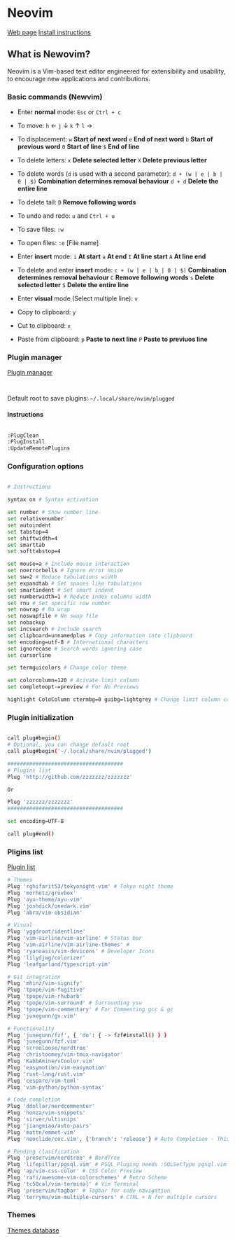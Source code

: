 # Neovim

[Web page](https://neovim.io/)
[Install instructions](https://github.com/neovim/neovim/wiki/Installing-Neovim)


## What is Newovim?

Neovim is a Vim-based text editor engineered for extensibility and usability, to encourage new applications and contributions.


### Basic commands (Newvim)

* Enter **normal** mode: `Esc` or `Ctrl + c`
* To move: `h` &#8592; `j` &#8595; `k` &#8593; `l` &#8594;
* To displacement: `w` **Start of next word** `e` **End of next word** `b` **Start of previous word** `0` **Start of line** `$` **End of line**
* To delete letters: `x` **Delete selected letter** `X` **Delete previous letter**
* To delete words (`d` is used with a second parameter): `d + (w | e | b | 0 | $)` **Combination determines removal behaviour**  `d + d` **Delete the entire line**
* To delete tail: `D` **Remove following words**

* To undo and redo: `u` and `Ctrl + u`
* To save files: `:w`
* To open files: `:e` [File name]

* Enter **insert** mode: `i` **At start** `a` **At end** `I` **At line start** `A` **At line end**
* To delete and enter **insert** mode: `c + (w | e | b | 0 | $)` **Combination determines removal behaviour** `C` **Remove following words** `s` **Delete selected letter** `S` **Delete the entire line**

* Enter **visual** mode (Select multiple line): `v`
* Copy to clipboard: `y`
* Cut to clipboard: `x`
* Paste from clipboard: `p` **Paste to next line** `P` **Paste to previuos line**


### Plugin manager

[Plugin manager](https://github.com/junegunn/vim-plug)


``` bash # Unix, Linux



```

Default root to save plugins: `~/.local/share/nvim/plugged`

#### Instructions

``` bash

:PlugClean
:PlugInstall
:UpdateRemotePlugins

```

### Configuration options

```bash

# Instructions

syntax on # Syntax activation

set number # Show number line
set relativenumber
set autoindent
set tabstop=4
set shiftwidth=4
set smarttab
set softtabstop=4

set mouse=a # Include mouse interaction
set noerrorbells # Ignore error noise
set sw=2 # Reduce tabulations width
set expandtab # Set spaces like tabulations
set smartindent # Set smart indent
set numberwidth=1 # Reduce index columns width
set rnu # Set specific row number
set nowrap # No wrap
set noswapfile # No swap file
set nobackup
set incsearch # Include search
set clipboard=unnamedplus # Copy information into clipboard
set encoding=utf-8 # International characters
set ignorecase # Search words ignoring case
set cursorline

set termguicolors # Change color theme

set colorcolumn=120 # Acivate limit column
set completeopt-=preview # For No Previews

highlight ColoColumn ctermbg=0 guibg=lightgrey # Change limit column color

```

### Plugin initialization

```bash

call plug#begin()
# Optional, you can change default root
call plug#begin('~/.local/share/nvim/plugged')

#####################################
# Plugins list
Plug 'http://github.com/zzzzzzz/zzzzzzz'

Or

Plug 'zzzzzz/zzzzzzz'
#####################################

set encoding=UTF-8

call plug#end()

```

### Pligins list

[Plugin list](https://vimawesome.com/)

```bash
# Themes
Plug 'rghifarit53/tokyonight-vim' # Tokyo night theme
Plug 'morhetz/gruvbox' 
Plug 'ayu-theme/ayu-vim' 
Plug 'joshdick/onedark.vim'
Plug 'abra/vim-obsidian'

# Visual
Plug 'yggdroot/identline'
Plug 'vim-airline/vim-airline' # Status bar
Plug 'vim-airline/vim-airline-themes' # 
Plug 'ryanoasis/vim-devicons' # Developer Icons
Plug 'lilydjwg/colorizer'
Plug 'leafgarland/typescript-vim'

# Git integration
Plug 'mhinz/vim-signify'
Plug 'tpope/vim-fugitive'
Plug 'tpope/vim-rhubarb'
Plug 'tpope/vim-surround' # Surrounding ysw
Plug 'tpope/vim-commentary' # For Commenting gcc & gc
Plug 'junegunn/gv.vim'

# Functionality
Plug 'junegunn/fzf', { 'do': { -> fzf#install() } }
Plug 'junegunn/fzf.vim'
Plug 'scrooloose/nerdtree'
Plug 'christoomey/vim-tmux-navigator'
Plug 'KabbAmine/vCoolor.vim'
Plug 'easymotion/vim-easymotion'
Plug 'rust-lang/rust.vim'
Plug 'cespare/vim-toml'
Plug 'vim-python/python-syntax'

# Code completion
Plug 'ddollar/nerdcommenter'
Plug 'honza/vim-snippets'
Plug 'sirver/ultisnips'
Plug 'jiangmiao/auto-pairs'
Plug 'mattn/emmet-vim'
Plug 'neoclide/coc.vim', {'branch': 'release'} # Auto Completion - This pluging needs node

# Pending clasification
Plug 'preservim/nerdtree' # NerdTree
Plug 'lifepillar/pgsql.vim' # PSQL Pluging needs :SQLSetType pgsql.vim
Plug 'ap/vim-css-color' # CSS Color Preview
Plug 'rafi/awesome-vim-colorschemes' # Retro Scheme
Plug 'tc50cal/vim-terminal' # Vim Terminal
Plug 'preservim/tagbar' # Tagbar for code navigation
Plug 'terryma/vim-multiple-cursors' # CTRL + N for multiple cursors

```

### Themes

[Themes database](https://vimcolorschemes.com/)

